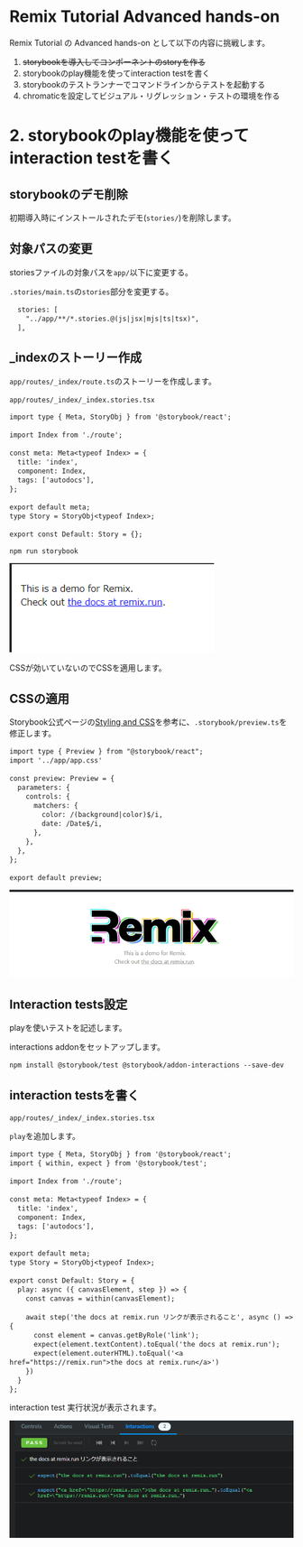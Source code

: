 # Remix Tutorial Advanced hands-on

Remix Tutorial の Advanced hands-on として以下の内容に挑戦します。

1. ~~storybookを導入してコンポーネントのstoryを作る~~
2. storybookのplay機能を使ってinteraction testを書く
3. storybookのテストランナーでコマンドラインからテストを起動する
4. chromaticを設定してビジュアル・リグレッション・テストの環境を作る

# 2. storybookのplay機能を使ってinteraction testを書く

## storybookのデモ削除

初期導入時にインストールされたデモ(`stories/`)を削除します。

## 対象パスの変更

storiesファイルの対象パスを`app/`以下に変更する。

`.stories/main.ts`の`stories`部分を変更する。

```
  stories: [
    "../app/**/*.stories.@(js|jsx|mjs|ts|tsx)",
  ],
```
## _indexのストーリー作成

`app/routes/_index/route.ts`のストーリーを作成します。

`app/routes/_index/_index.stories.tsx`
```
import type { Meta, StoryObj } from '@storybook/react';

import Index from './route';

const meta: Meta<typeof Index> = {
  title: 'index',
  component: Index,
  tags: ['autodocs'],
};

export default meta;
type Story = StoryObj<typeof Index>;

export const Default: Story = {};
```

```
npm run storybook
```

![](docs/images/advanced-02.png)

CSSが効いていないのでCSSを適用します。

## CSSの適用

Storybook公式ページの[Styling and CSS](https://storybook.js.org/docs/configure/styling-and-css)を参考に、`.storybook/preview.ts`を修正します。

```
import type { Preview } from "@storybook/react";
import '../app/app.css'

const preview: Preview = {
  parameters: {
    controls: {
      matchers: {
        color: /(background|color)$/i,
        date: /Date$/i,
      },
    },
  },
};

export default preview;
```

![CSS適用された！](docs/images/advanced-03.png)

## Interaction tests設定

playを使いテストを記述します。

interactions addonをセットアップします。

```
npm install @storybook/test @storybook/addon-interactions --save-dev
```

## interaction testsを書く

`app/routes/_index/_index.stories.tsx`

`play`を追加します。

```
import type { Meta, StoryObj } from '@storybook/react';
import { within, expect } from '@storybook/test';

import Index from './route';

const meta: Meta<typeof Index> = {
  title: 'index',
  component: Index,
  tags: ['autodocs'],
};

export default meta;
type Story = StoryObj<typeof Index>;

export const Default: Story = {
  play: async ({ canvasElement, step }) => {
    const canvas = within(canvasElement);

    await step('the docs at remix.run リンクが表示されること', async () => {
      const element = canvas.getByRole('link');
      expect(element.textContent).toEqual('the docs at remix.run');
      expect(element.outerHTML).toEqual('<a href="https://remix.run">the docs at remix.run</a>')
    })
  }
};
```

interaction test 実行状況が表示されます。

![iteraction test結果](docs/images/advanced-04.png)
